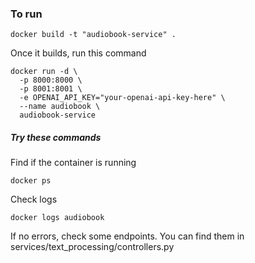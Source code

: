 ### To run

```
docker build -t "audiobook-service" .
```

Once it builds, run this command

```
docker run -d \
  -p 8000:8000 \
  -p 8001:8001 \
  -e OPENAI_API_KEY="your-openai-api-key-here" \
  --name audiobook \
  audiobook-service
```


##### Try these commands

Find if the container is running

```
docker ps
```


Check logs

```
docker logs audiobook
```

If no errors, check some endpoints. You can find them in services/text_processing/controllers.py

